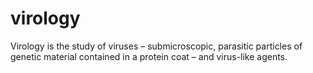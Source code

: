 # virology
Virology is the study of viruses – submicroscopic, parasitic particles of genetic material contained in a protein coat – and virus-like agents.
